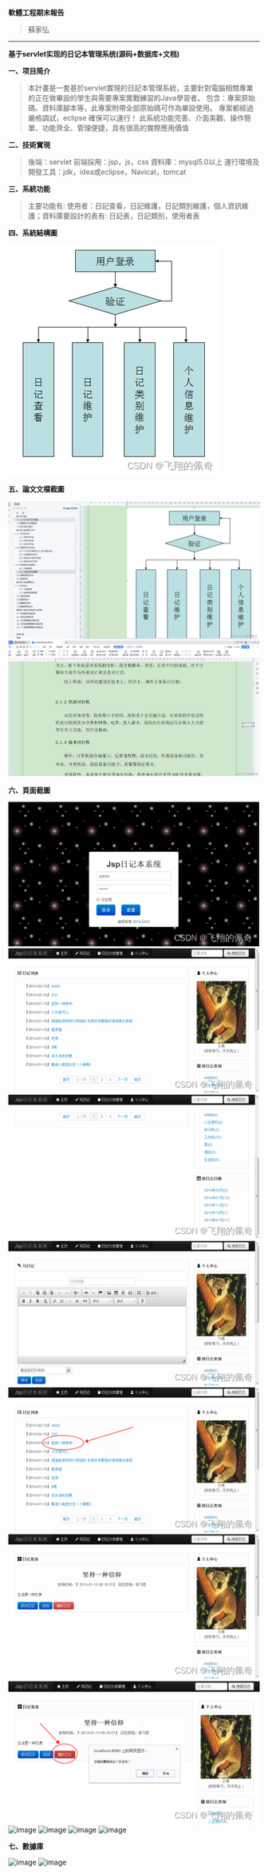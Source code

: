 __軟體工程期末報告__
>蘇家弘
---
__基于servlet实现的日记本管理系统(源码+数据库+文档)__

__一、项目简介__
>本計畫是一套基於servlet實現的日記本管理系統，主要針對電腦相關專業的正在做畢設的學生與需要專案實戰練習的Java學習者。 包含：專案原始碼、資料庫腳本等，此專案附帶全部原始碼可作為畢設使用。 專案都經過嚴格調試，eclipse 確保可以運行！ 此系統功能完善、介面美觀、操作簡單、功能齊全、管理便捷，具有很高的實際應用價值

__二、技術實現__
>後端：servlet 前端採用：jsp，js，css 資料庫：mysql5.0以上 運行環境及開發工具：jdk，idea或eclipse，Navicat，tomcat

__三、系統功能__
>主要功能有: 使用者：日記查看，日記維護，日記類別維護，個人資訊維護；資料庫要設計的表有: 日記表，日記類別，使用者表

__四、系統結構圖__

![image](https://github.com/gigi463682/se_20240111/blob/8cb13c4d31401a7b3c9a6c9c3063cda52660127c/se0111_png/21e2e499254e46fa96c00f5d1144693a.png)

__五、論文文檔截圖__

![image](https://github.com/gigi463682/se_20240111/blob/f1ea8eb5f98a71a2c9bc35f59ae67d7197c79e04/se0111_png/cc6ac2e1d88c4800b62eada2bce94ad0.png)
![image](https://github.com/gigi463682/se_20240111/blob/0f0799ad758669e41abbba0efb996ec020f7cce7/se0111_png/eab6e78749654274b11c3ed4ac9f707e.png)

__六、頁面截圖__

![image](https://github.com/gigi463682/se_20240111/blob/642e923addb8fa24e7715e060e65ed44a7d6988a/se0111_png/708c25e418e540e39f18158980b0d807.png)
![image](https://github.com/gigi463682/se_20240111/blob/6db803dc8c10f1abec9a9f715fd31657d33937bf/se0111_png/b9b863a39c2e4b75bf35f1065ebccd29.png)
![image](https://github.com/gigi463682/se_20240111/blob/0eabf66409a0a9be5c719b81562a4a98cee3e6c3/se0111_png/032eaae6d408496aa6f72f383e2b35ab.png)
![image](https://github.com/gigi463682/se_20240111/blob/76e0b3588277f52162adac221ae4be5b4e732828/se0111_png/949d94a1b4e24031aa58e9c1a5b0eeb8.png)
![image](https://github.com/gigi463682/se_20240111/blob/9b6053e74c3edb536d13e65a134adfbf04a57a34/se0111_png/801de0780c234ee0b3999c531e3ea08a.png)
![image](https://github.com/gigi463682/se_20240111/blob/12886e216cad37b175a9b6f7a35b21418c461197/se0111_png/3b9ae2f320b34c2f8978bf2752e118d1.png)
![image](https://github.com/gigi463682/se_20240111/blob/838c4b792bfa67af8080724f199ce87843b561d0/se0111_png/b89f16ceccef4406b77367af5779ec29.png)
![image]()
![image]()
![image]()
![image]()

__七、數據庫__

![image]()
![image]()
